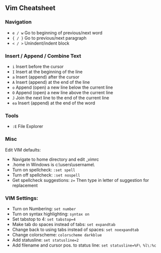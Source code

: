 ## Vim Cheatsheet
### Navigation
+ ```e / w``` Go to beginning of previous/next word
+ ```{ / }``` Go to previous/next paragraph
+ ```< / >``` Unindent/indent block
### Insert / Append / Combine Text
+ ```i``` Insert before the cursor
+ ```I``` Insert at the beginning of the line
+ ```a``` Insert (append) after the cursor
+ ```A``` Insert (append) at the end of the line
+ ```o``` Append (open) a new line below the current line
+ ```O``` Append (open) a new line above the current line
+ ```J``` Join the next line to the end of the current line
+ ```ea``` Insert (append) at the end of the word 


### Tools
+ ```:E``` File Explorer

### Misc
Edit VIM defaults:
+ Navigate to home directory and edit _vimrc
+ .home in Windows is c:\users\username\
+ Turn on spellcheck: ```:set spell```
+ Turn off spellcheck: ```:set nospell```
+ Get spellcheck suggestions: ```z=``` Then type in letter of suggestion for replacement

### VIM Settings:
+ Turn on Numbering: ```set number```
+ Turn on syntax highlighting: ```syntax on```
+ Set tabstop to 4: ```set tabstop=4```
+ Make tab do spaces instead of tabs: ```set expandtab```
+ Change back to using tabs instead of spaces: ```set noexpandtab```
+ Change colorscheme: ```colorscheme darkblue```
+ Add statusline: ```set statusline=2```
+ Add filename and cursor pos. to status line: ```set statusline=%F\ %l\:%c```

